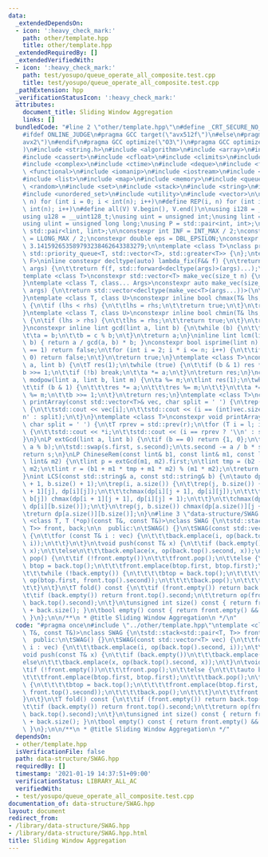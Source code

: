 ```yaml
---
data:
  _extendedDependsOn:
  - icon: ':heavy_check_mark:'
    path: other/template.hpp
    title: other/template.hpp
  _extendedRequiredBy: []
  _extendedVerifiedWith:
  - icon: ':heavy_check_mark:'
    path: test/yosupo/queue_operate_all_composite.test.cpp
    title: test/yosupo/queue_operate_all_composite.test.cpp
  _pathExtension: hpp
  _verificationStatusIcon: ':heavy_check_mark:'
  attributes:
    document_title: Sliding Window Aggregation
    links: []
  bundledCode: "#line 2 \"other/template.hpp\"\n#define _CRT_SECURE_NO_WARNINGS\n\
    #ifdef ONLINE_JUDGE\n#pragma GCC target(\"avx512f\")\n#else\n#pragma GCC target(\"\
    avx2\")\n#endif\n#pragma GCC optimize(\"O3\")\n#pragma GCC optimize(\"unroll-loops\"\
    )\n#include <string.h>\n#include <algorithm>\n#include <array>\n#include <bitset>\n\
    #include <cassert>\n#include <cfloat>\n#include <climits>\n#include <cmath>\n\
    #include <complex>\n#include <ctime>\n#include <deque>\n#include <fstream>\n#include\
    \ <functional>\n#include <iomanip>\n#include <iostream>\n#include <iterator>\n\
    #include <list>\n#include <map>\n#include <memory>\n#include <queue>\n#include\
    \ <random>\n#include <set>\n#include <stack>\n#include <string>\n#include <unordered_map>\n\
    #include <unordered_set>\n#include <utility>\n#include <vector>\n\n#define rep(i,\
    \ n) for (int i = 0; i < int(n); i++)\n#define REP(i, n) for (int i = 1; i <=\
    \ int(n); i++)\n#define all(V) V.begin(), V.end()\n\nusing i128 = __int128_t;\n\
    using u128 = __uint128_t;\nusing uint = unsigned int;\nusing lint = long long;\n\
    using ulint = unsigned long long;\nusing P = std::pair<int, int>;\nusing LP =\
    \ std::pair<lint, lint>;\n\nconstexpr int INF = INT_MAX / 2;\nconstexpr lint LINF\
    \ = LLONG_MAX / 2;\nconstexpr double eps = DBL_EPSILON;\nconstexpr double PI =\
    \ 3.141592653589793238462643383279;\n\ntemplate <class T>\nclass prique : public\
    \ std::priority_queue<T, std::vector<T>, std::greater<T>> {\n};\ntemplate <class\
    \ F>\ninline constexpr decltype(auto) lambda_fix(F&& f) {\n\treturn [f = std::forward<F>(f)](auto&&...\
    \ args) {\n\t\treturn f(f, std::forward<decltype(args)>(args)...);\n\t};\n}\n\
    template <class T>\nconstexpr std::vector<T> make_vec(size_t n) {\n\treturn std::vector<T>(n);\n\
    }\ntemplate <class T, class... Args>\nconstexpr auto make_vec(size_t n, Args&&...\
    \ args) {\n\treturn std::vector<decltype(make_vec<T>(args...))>(\n\t\tn, make_vec<T>(std::forward<Args>(args)...));\n\
    }\ntemplate <class T, class U>\nconstexpr inline bool chmax(T& lhs, const U& rhs)\
    \ {\n\tif (lhs < rhs) {\n\t\tlhs = rhs;\n\t\treturn true;\n\t}\n\treturn false;\n\
    }\ntemplate <class T, class U>\nconstexpr inline bool chmin(T& lhs, const U& rhs)\
    \ {\n\tif (lhs > rhs) {\n\t\tlhs = rhs;\n\t\treturn true;\n\t}\n\treturn false;\n\
    }\nconstexpr inline lint gcd(lint a, lint b) {\n\twhile (b) {\n\t\tlint c = a;\n\
    \t\ta = b;\n\t\tb = c % b;\n\t}\n\treturn a;\n}\ninline lint lcm(lint a, lint\
    \ b) { return a / gcd(a, b) * b; }\nconstexpr bool isprime(lint n) {\n\tif (n\
    \ == 1) return false;\n\tfor (int i = 2; i * i <= n; i++) {\n\t\tif (n % i ==\
    \ 0) return false;\n\t}\n\treturn true;\n}\ntemplate <class T>\nconstexpr T mypow(T\
    \ a, lint b) {\n\tT res(1);\n\twhile (true) {\n\t\tif (b & 1) res *= a;\n\t\t\
    b >>= 1;\n\t\tif (!b) break;\n\t\ta *= a;\n\t}\n\treturn res;\n}\nconstexpr lint\
    \ modpow(lint a, lint b, lint m) {\n\ta %= m;\n\tlint res(1);\n\twhile (b) {\n\
    \t\tif (b & 1) {\n\t\t\tres *= a;\n\t\t\tres %= m;\n\t\t}\n\t\ta *= a;\n\t\ta\
    \ %= m;\n\t\tb >>= 1;\n\t}\n\treturn res;\n}\ntemplate <class T>\nconstexpr void\
    \ printArray(const std::vector<T>& vec, char split = ' ') {\n\trep(i, vec.size())\
    \ {\n\t\tstd::cout << vec[i];\n\t\tstd::cout << (i == (int)vec.size() - 1 ? '\\\
    n' : split);\n\t}\n}\ntemplate <class T>\nconstexpr void printArray(T l, T r,\
    \ char split = ' ') {\n\tT rprev = std::prev(r);\n\tfor (T i = l; i != r; i++)\
    \ {\n\t\tstd::cout << *i;\n\t\tstd::cout << (i == rprev ? '\\n' : split);\n\t\
    }\n}\nLP extGcd(lint a, lint b) {\n\tif (b == 0) return {1, 0};\n\tLP s = extGcd(b,\
    \ a % b);\n\tstd::swap(s.first, s.second);\n\ts.second -= a / b * s.first;\n\t\
    return s;\n}\nLP ChineseRem(const lint& b1, const lint& m1, const lint& b2, const\
    \ lint& m2) {\n\tlint p = extGcd(m1, m2).first;\n\tlint tmp = (b2 - b1) * p %\
    \ m2;\n\tlint r = (b1 + m1 * tmp + m1 * m2) % (m1 * m2);\n\treturn {r, m1 * m2};\n\
    }\nint LCS(const std::string& a, const std::string& b) {\n\tauto dp = make_vec<int>(a.size()\
    \ + 1, b.size() + 1);\n\trep(i, a.size()) {\n\t\trep(j, b.size()) {\n\t\t\tchmax(dp[i\
    \ + 1][j], dp[i][j]);\n\t\t\tchmax(dp[i][j + 1], dp[i][j]);\n\t\t\tif (a[i] ==\
    \ b[j]) chmax(dp[i + 1][j + 1], dp[i][j] + 1);\n\t\t}\n\t\tchmax(dp[i + 1][b.size()],\
    \ dp[i][b.size()]);\n\t}\n\trep(j, b.size()) chmax(dp[a.size()][j + 1], dp[a.size()][j]);\n\
    \treturn dp[a.size()][b.size()];\n}\n#line 3 \"data-structure/SWAG.hpp\"\ntemplate\
    \ <class T, T (*op)(const T&, const T&)>\nclass SWAG {\n\tstd::stack<std::pair<T,\
    \ T>> front, back;\n\n  public:\n\tSWAG() {}\n\tSWAG(const std::vector<T> vec)\
    \ {\n\t\tfor (const T& i : vec) {\n\t\t\tback.emplace(i, op(back.top().second,\
    \ i));\n\t\t}\n\t}\n\tvoid push(const T& x) {\n\t\tif (back.empty())\n\t\t\tback.emplace(x,\
    \ x);\n\t\telse\n\t\t\tback.emplace(x, op(back.top().second, x));\n\t}\n\tvoid\
    \ pop() {\n\t\tif (!front.empty())\n\t\t\tfront.pop();\n\t\telse {\n\t\t\tauto\
    \ btop = back.top();\n\t\t\tfront.emplace(btop.first, btop.first);\n\t\t\tback.pop();\n\
    \t\t\twhile (!back.empty()) {\n\t\t\t\tbtop = back.top();\n\t\t\t\tfront.emplace(btop.first,\
    \ op(btop.first, front.top().second));\n\t\t\t\tback.pop();\n\t\t\t}\n\t\t\tfront.pop();\n\
    \t\t}\n\t}\n\tT fold() const {\n\t\tif (front.empty()) return back.top().second;\n\
    \t\tif (back.empty()) return front.top().second;\n\t\treturn op(front.top().second,\
    \ back.top().second);\n\t}\n\tunsigned int size() const { return front.size()\
    \ + back.size(); }\n\tbool empty() const { return front.empty() && back.empty();\
    \ }\n};\n\n/**\n * @title Sliding Window Aggregation\n */\n"
  code: "#pragma once\n#include \"../other/template.hpp\"\ntemplate <class T, T (*op)(const\
    \ T&, const T&)>\nclass SWAG {\n\tstd::stack<std::pair<T, T>> front, back;\n\n\
    \  public:\n\tSWAG() {}\n\tSWAG(const std::vector<T> vec) {\n\t\tfor (const T&\
    \ i : vec) {\n\t\t\tback.emplace(i, op(back.top().second, i));\n\t\t}\n\t}\n\t\
    void push(const T& x) {\n\t\tif (back.empty())\n\t\t\tback.emplace(x, x);\n\t\t\
    else\n\t\t\tback.emplace(x, op(back.top().second, x));\n\t}\n\tvoid pop() {\n\t\
    \tif (!front.empty())\n\t\t\tfront.pop();\n\t\telse {\n\t\t\tauto btop = back.top();\n\
    \t\t\tfront.emplace(btop.first, btop.first);\n\t\t\tback.pop();\n\t\t\twhile (!back.empty())\
    \ {\n\t\t\t\tbtop = back.top();\n\t\t\t\tfront.emplace(btop.first, op(btop.first,\
    \ front.top().second));\n\t\t\t\tback.pop();\n\t\t\t}\n\t\t\tfront.pop();\n\t\t\
    }\n\t}\n\tT fold() const {\n\t\tif (front.empty()) return back.top().second;\n\
    \t\tif (back.empty()) return front.top().second;\n\t\treturn op(front.top().second,\
    \ back.top().second);\n\t}\n\tunsigned int size() const { return front.size()\
    \ + back.size(); }\n\tbool empty() const { return front.empty() && back.empty();\
    \ }\n};\n\n/**\n * @title Sliding Window Aggregation\n */"
  dependsOn:
  - other/template.hpp
  isVerificationFile: false
  path: data-structure/SWAG.hpp
  requiredBy: []
  timestamp: '2021-01-19 14:37:51+09:00'
  verificationStatus: LIBRARY_ALL_AC
  verifiedWith:
  - test/yosupo/queue_operate_all_composite.test.cpp
documentation_of: data-structure/SWAG.hpp
layout: document
redirect_from:
- /library/data-structure/SWAG.hpp
- /library/data-structure/SWAG.hpp.html
title: Sliding Window Aggregation
---
```

